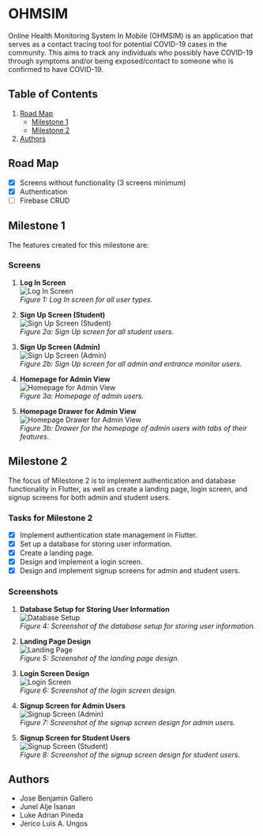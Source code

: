 # OHMSIM

Online Health Monitoring System In Mobile (OHMSIM) is an application that serves as a contact tracing tool for potential COVID-19 cases in the community. This aims to track any individuals who possibly have COVID-19 through symptoms and/or being exposed/contact to someone who is confirmed to have COVID-19.

## Table of Contents

1. [Road Map](#road-map)
   - [Milestone 1](#milestone-1)
   - [Milestone 2](#milestone-2)
2. [Authors](#authors)

## Road Map <a name="road-map"></a>

- [x] Screens without functionality (3 screens minimum)
- [x] Authentication
- [ ] Firebase CRUD

## Milestone 1 <a name="milestone-1"></a>

The features created for this milestone are:

### Screens

1. **Log In Screen**  
   ![Log In Screen](screenshots/LogIn.png)  
   _Figure 1: Log In screen for all user types._

2. **Sign Up Screen (Student)**  
   ![Sign Up Screen (Student)](screenshots/SignUp_Student.png)  
   _Figure 2a: Sign Up screen for all student users._

3. **Sign Up Screen (Admin)**  
   ![Sign Up Screen (Admin)](screenshots/SignUp_Admin.png)  
   _Figure 2b: Sign Up screen for all admin and entrance monitor users._

4. **Homepage for Admin View**  
   ![Homepage for Admin View](screenshots/HomePage_Admin.png)  
   _Figure 3a: Homepage of admin users._

5. **Homepage Drawer for Admin View**  
   ![Homepage Drawer for Admin View](screenshots/HomePage_Drawer.png)  
   _Figure 3b: Drawer for the homepage of admin users with tabs of their features._

## Milestone 2 <a name="milestone-2"></a>

The focus of Milestone 2 is to implement authentication and database functionality in Flutter, as well as create a landing page, login screen, and signup screens for both admin and student users.

### Tasks for Milestone 2

- [x] Implement authentication state management in Flutter.
- [x] Set up a database for storing user information.
- [x] Create a landing page.
- [x] Design and implement a login screen.
- [x] Design and implement signup screens for admin and student users.

### Screenshots

1. **Database Setup for Storing User Information**  
   ![Database Setup](screenshots/Milestone2_Database.png)  
   _Figure 4: Screenshot of the database setup for storing user information._

2. **Landing Page Design**  
   ![Landing Page](screenshots/Milestone2_LandingPage.png)  
   _Figure 5: Screenshot of the landing page design._

3. **Login Screen Design**  
   ![Login Screen](screenshots/Milestone2_LogIn.png)  
   _Figure 6: Screenshot of the login screen design._

4. **Signup Screen for Admin Users**  
   ![Signup Screen (Admin)](screenshots/SignUp_Admin.png)  
   _Figure 7: Screenshot of the signup screen design for admin users._

5. **Signup Screen for Student Users**  
   ![Signup Screen (Student)](screenshots/SignUp_Student.png)  
   _Figure 8: Screenshot of the signup screen design for student users._

## Authors <a name="authors"></a>

- Jose Benjamin Gallero
- Junel Alje Isanan
- Luke Adrian Pineda
- Jerico Luis A. Ungos

